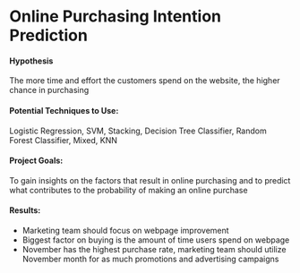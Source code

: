 # Online Purchasing Intention Prediction

#### Hypothesis
The more time and effort the customers spend on the website, the higher chance in purchasing 

#### Potential Techniques to Use:
Logistic Regression, SVM, Stacking, Decision Tree Classifier, Random Forest Classifier, Mixed, KNN

#### Project Goals:
To gain insights on the factors that result in online purchasing and to predict what contributes to the probability of making an online purchase

#### Results:
- Marketing team should focus on webpage improvement
- Biggest factor on buying is the amount of time users spend on webpage
- November has the highest purchase rate, marketing team should utilize November month for as much promotions and advertising campaigns
